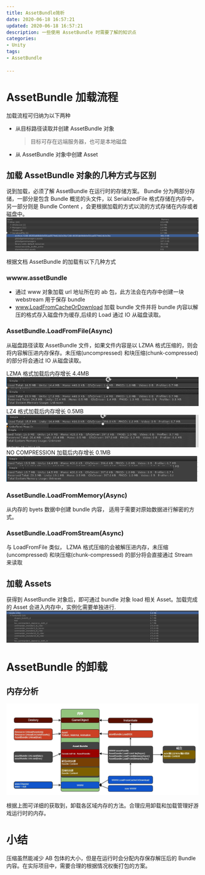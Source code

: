 ```yaml
---
title: AssetBundle简析
date: 2020-06-18 16:57:21
updated: 2020-06-18 16:57:21
description: 一些使用 AssetBundle 时需要了解的知识点
categories:
- Unity
tags:
- AssetBundle

---
```


# AssetBundle 加载流程
加载流程可归纳为以下两种
- 从目标路径读取并创建 AssetBundle 对象 
  > 目标可存在远端服务器，也可是本地磁盘
- 从 AssetBundle 对象中创建 Asset

## 加载 AssetBundle 对象的几种方式与区别
说到加载，必须了解 AssetBundle 在运行时的存储方案。 Bundle 分为两部分存储，一部分是包含 Bundle 概览的头文件，以 SerializedFile 格式存储在内存中，另一部分则是 Bundle Content ，会更根据加载的方式以流的方式存储在内存或者磁盘中。
![SerializedFile](./AssetBundle简析/3.png)

根据文档 AssetBundle 的加载有以下几种方式
### wwww.assetBundle
- 通过 www 对象加载 url 地址所在的 ab 包，此方法会在内存中创建一块 webstream 用于保存 bundle
- www.LoadFromCacheOrDownload 加载 bundle 文件并将 bundle 内容以解压的格式存入磁盘作为缓存,后续的 Load 通过 IO 从磁盘读取。

### AssetBundle.LoadFromFile(Async)
从磁盘路径读取 AssetBundle 文件，如果文件内容是以 LZMA 格式压缩的，则会将内容解压进内存保存。未压缩(uncompressed) 和块压缩(chunk-compressed) 的部分将会通过 IO 从磁盘读取。

LZMA 格式加载后内存增长 4.4MB
![LZMA](./AssetBundle简析/1.png)
LZ4 格式加载后内存增长 0.5MB
![LZ4](./AssetBundle简析/2.png)
NO COMPRESSION 加载后内存增长 0.1MB
![NO compression](./AssetBundle简析/4.png)

### AssetBundle.LoadFromMemory(Async)
从内存的 byets 数据中创建 bundle 内容， 适用于需要对原始数据进行解密的方式。

### AssetBundle.LoadFromStream(Async)
与 LoadFromFile 类似， LZMA 格式压缩的会被解压进内存，未压缩(uncompressed) 和块压缩(chunk-compressed) 的部分将会直接通过 Stream 来读取

## 加载 Assets
获得到 AssetBundle 对象后，即可通过 bundle 对象 load 相关 Asset。加载完成的 Asset 会进入内存中，实例化需要单独进行.
![NO compression](./AssetBundle简析/6.png)

# AssetBundle 的卸载

## 内存分析

![NO compression](./AssetBundle简析/5.jpg)

根据上图可详细的获取到，卸载各区域内存的方法。合理应用卸载和加载管理好游戏运行时的内存。

# 小结
压缩虽然能减少 AB 包体的大小，但是在运行时会分配内存保存解压后的 Bundle 内容。在实际项目中，需要合理的根据情况权衡打包的方案。